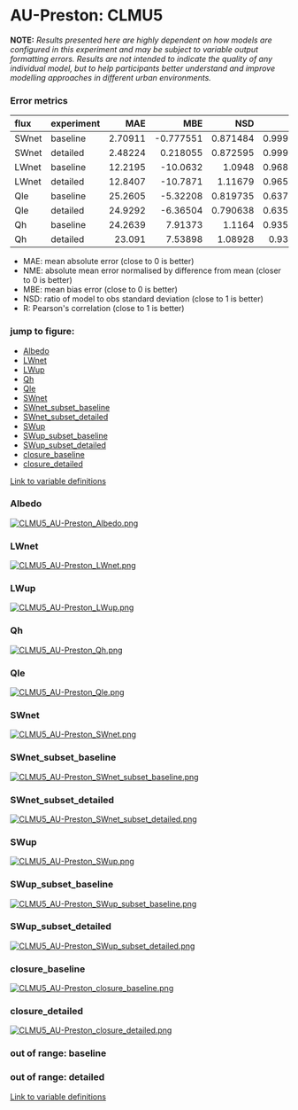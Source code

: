 # AU-Preston: CLMU5

**NOTE:** *Results presented here are highly dependent on how models are configured in this experiment and may be subject to variable output formatting errors. Results are not intended to indicate the quality of any individual model, but to help participants better understand and improve modelling approaches in different urban environments.*

### Error metrics

| flux   | experiment   |      MAE |        MBE |      NSD |        R |
|:-------|:-------------|---------:|-----------:|---------:|---------:|
| SWnet  | baseline     |  2.70911 |  -0.777551 | 0.871484 | 0.999898 |
| SWnet  | detailed     |  2.48224 |   0.218055 | 0.872595 | 0.999915 |
| LWnet  | baseline     | 12.2195  | -10.0632   | 1.0948   | 0.968032 |
| LWnet  | detailed     | 12.8407  | -10.7871   | 1.11679  | 0.965635 |
| Qle    | baseline     | 25.2605  |  -5.32208  | 0.819735 | 0.637896 |
| Qle    | detailed     | 24.9292  |  -6.36504  | 0.790638 | 0.635296 |
| Qh     | baseline     | 24.2639  |   7.91373  | 1.1164   | 0.935515 |
| Qh     | detailed     | 23.091   |   7.53898  | 1.08928  | 0.93791  |

 - MAE: mean absolute error (close to 0 is better)
 - NME: absolute mean error normalised by difference from mean  (closer to 0 is better)
 - MBE: mean bias error (close to 0 is better)
 - NSD: ratio of model to obs standard deviation (close to 1 is better)
 - R: Pearson's correlation (close to 1 is better)

### jump to figure:
 - [Albedo](#albedo)
 - [LWnet](#lwnet)
 - [LWup](#lwup)
 - [Qh](#qh)
 - [Qle](#qle)
 - [SWnet](#swnet)
 - [SWnet_subset_baseline](#swnet_subset_baseline)
 - [SWnet_subset_detailed](#swnet_subset_detailed)
 - [SWup](#swup)
 - [SWup_subset_baseline](#swup_subset_baseline)
 - [SWup_subset_detailed](#swup_subset_detailed)
 - [closure_baseline](#closure_baseline)
 - [closure_detailed](#closure_detailed)

[Link to variable definitions](../modelattrs/variable_definitions.md)

### <a name="albedo"></a>Albedo
[![CLMU5_AU-Preston_Albedo.png](CLMU5_AU-Preston_Albedo.png)](CLMU5_AU-Preston_Albedo.png)

### <a name="lwnet"></a>LWnet
[![CLMU5_AU-Preston_LWnet.png](CLMU5_AU-Preston_LWnet.png)](CLMU5_AU-Preston_LWnet.png)

### <a name="lwup"></a>LWup
[![CLMU5_AU-Preston_LWup.png](CLMU5_AU-Preston_LWup.png)](CLMU5_AU-Preston_LWup.png)

### <a name="qh"></a>Qh
[![CLMU5_AU-Preston_Qh.png](CLMU5_AU-Preston_Qh.png)](CLMU5_AU-Preston_Qh.png)

### <a name="qle"></a>Qle
[![CLMU5_AU-Preston_Qle.png](CLMU5_AU-Preston_Qle.png)](CLMU5_AU-Preston_Qle.png)

### <a name="swnet"></a>SWnet
[![CLMU5_AU-Preston_SWnet.png](CLMU5_AU-Preston_SWnet.png)](CLMU5_AU-Preston_SWnet.png)

### <a name="swnet_subset_baseline"></a>SWnet_subset_baseline
[![CLMU5_AU-Preston_SWnet_subset_baseline.png](CLMU5_AU-Preston_SWnet_subset_baseline.png)](CLMU5_AU-Preston_SWnet_subset_baseline.png)

### <a name="swnet_subset_detailed"></a>SWnet_subset_detailed
[![CLMU5_AU-Preston_SWnet_subset_detailed.png](CLMU5_AU-Preston_SWnet_subset_detailed.png)](CLMU5_AU-Preston_SWnet_subset_detailed.png)

### <a name="swup"></a>SWup
[![CLMU5_AU-Preston_SWup.png](CLMU5_AU-Preston_SWup.png)](CLMU5_AU-Preston_SWup.png)

### <a name="swup_subset_baseline"></a>SWup_subset_baseline
[![CLMU5_AU-Preston_SWup_subset_baseline.png](CLMU5_AU-Preston_SWup_subset_baseline.png)](CLMU5_AU-Preston_SWup_subset_baseline.png)

### <a name="swup_subset_detailed"></a>SWup_subset_detailed
[![CLMU5_AU-Preston_SWup_subset_detailed.png](CLMU5_AU-Preston_SWup_subset_detailed.png)](CLMU5_AU-Preston_SWup_subset_detailed.png)

### <a name="closure_baseline"></a>closure_baseline
[![CLMU5_AU-Preston_closure_baseline.png](CLMU5_AU-Preston_closure_baseline.png)](CLMU5_AU-Preston_closure_baseline.png)

### <a name="closure_detailed"></a>closure_detailed
[![CLMU5_AU-Preston_closure_detailed.png](CLMU5_AU-Preston_closure_detailed.png)](CLMU5_AU-Preston_closure_detailed.png)

### out of range: baseline


### out of range: detailed



[Link to variable definitions](../modelattrs/variable_definitions.md)

